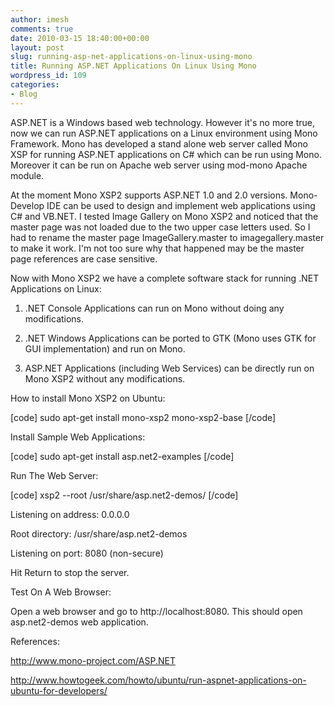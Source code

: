 ```yaml
---
author: imesh
comments: true
date: 2010-03-15 18:40:00+00:00
layout: post
slug: running-asp-net-applications-on-linux-using-mono
title: Running ASP.NET Applications On Linux Using Mono
wordpress_id: 109
categories:
- Blog
---
```


ASP.NET is a Windows based web technology. However it's no more true, now we can run ASP.NET applications on a Linux environment using Mono Framework. Mono has developed a stand alone web server called Mono XSP for running ASP.NET applications on C# which can be run using Mono. Moreover it can be run on Apache web server using mod-mono Apache module.

At the moment Mono XSP2 supports ASP.NET 1.0 and 2.0 versions. Mono-Develop IDE can be used to design and implement web applications using C# and VB.NET. I tested Image Gallery on Mono XSP2 and noticed that the master page was not loaded due to the two upper case letters used. So I had to rename the master page ImageGallery.master to imagegallery.master to make it work. I'm not too sure why that happened may be the master page references are case sensitive.

Now with Mono XSP2 we have a complete software stack for running .NET Applications on Linux:

1. .NET Console Applications can run on Mono without doing any modifications.

2. .NET Windows Applications can be ported to GTK (Mono uses GTK for GUI implementation) and run on Mono.

3. ASP.NET Applications (including Web Services) can be directly run on Mono XSP2 without any modifications.

How to install Mono XSP2 on Ubuntu:

[code] sudo apt-get install mono-xsp2 mono-xsp2-base [/code]

Install Sample Web Applications:

[code] sudo apt-get install asp.net2-examples [/code]

Run The Web Server:

[code] xsp2 --root /usr/share/asp.net2-demos/ [/code]

Listening on address: 0.0.0.0

Root directory: /usr/share/asp.net2-demos

Listening on port: 8080 (non-secure)

Hit Return to stop the server.

Test On A Web Browser:

Open a web browser and go to http://localhost:8080. This should open asp.net2-demos web application.

References:

http://www.mono-project.com/ASP.NET

http://www.howtogeek.com/howto/ubuntu/run-aspnet-applications-on-ubuntu-for-developers/
